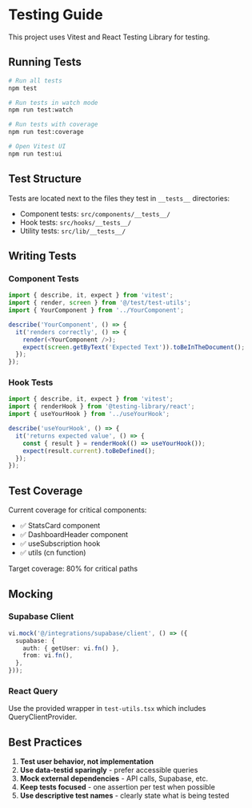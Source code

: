 # Testing Guide

This project uses Vitest and React Testing Library for testing.

## Running Tests

```bash
# Run all tests
npm test

# Run tests in watch mode
npm run test:watch

# Run tests with coverage
npm run test:coverage

# Open Vitest UI
npm run test:ui
```

## Test Structure

Tests are located next to the files they test in `__tests__` directories:
- Component tests: `src/components/__tests__/`
- Hook tests: `src/hooks/__tests__/`
- Utility tests: `src/lib/__tests__/`

## Writing Tests

### Component Tests

```typescript
import { describe, it, expect } from 'vitest';
import { render, screen } from '@/test/test-utils';
import { YourComponent } from '../YourComponent';

describe('YourComponent', () => {
  it('renders correctly', () => {
    render(<YourComponent />);
    expect(screen.getByText('Expected Text')).toBeInTheDocument();
  });
});
```

### Hook Tests

```typescript
import { describe, it, expect } from 'vitest';
import { renderHook } from '@testing-library/react';
import { useYourHook } from '../useYourHook';

describe('useYourHook', () => {
  it('returns expected value', () => {
    const { result } = renderHook(() => useYourHook());
    expect(result.current).toBeDefined();
  });
});
```

## Test Coverage

Current coverage for critical components:
- ✅ StatsCard component
- ✅ DashboardHeader component
- ✅ useSubscription hook
- ✅ utils (cn function)

Target coverage: 80% for critical paths

## Mocking

### Supabase Client
```typescript
vi.mock('@/integrations/supabase/client', () => ({
  supabase: {
    auth: { getUser: vi.fn() },
    from: vi.fn(),
  },
}));
```

### React Query
Use the provided wrapper in `test-utils.tsx` which includes QueryClientProvider.

## Best Practices

1. **Test user behavior, not implementation**
2. **Use data-testid sparingly** - prefer accessible queries
3. **Mock external dependencies** - API calls, Supabase, etc.
4. **Keep tests focused** - one assertion per test when possible
5. **Use descriptive test names** - clearly state what is being tested
